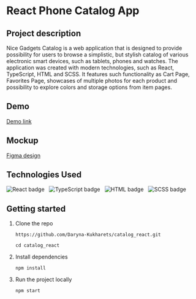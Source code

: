 # React Phone Catalog App
## Project description
Nice Gadgets Catalog is a web application that is designed to provide possibility for users to browse a simplistic, but stylish catalog of various electronic smart devices, such as tablets, phones and watches. The application was created with modern technologies, such as React, TypeScript, HTML and SCSS. It features such functionality as Cart Page, Favorites Page, showcases of multiple photos for each product and possibility to explore colors and storage options from item pages.

## Demo
[Demo link](https://daryna-kukharets.github.io/catalog_react/)

## Mockup
[Figma design](https://www.figma.com/design/T5ttF21UnT6RRmCQQaZc6L/Phone-catalog--V2--Original?node-id=0-1&p=f&t=QxNlZ5EV1COco4jl-0)

## Technologies Used
![React badge](https://img.shields.io/badge/React-%2361DAFB?style=for-the-badge&logo=react&labelColor=black) &nbsp;
![TypeScript badge](https://img.shields.io/badge/TypeScript-%233178C6?style=for-the-badge&logo=typescript&labelColor=black) &nbsp;
![HTML badge](https://img.shields.io/badge/HTML-fa9a0a?style=for-the-badge&logo=html5&logoColor=fffff&labelColor=black) &nbsp;
![SCSS badge](https://img.shields.io/badge/SCSS-f58ec0?style=for-the-badge&logo=sass&logoColor=fffff&labelColor=black) &nbsp;

## Getting started

1. Clone the repo
   ```
   https://github.com/Daryna-Kukharets/catalog_react.git
   ```
   ```
   cd catalog_react
   ```
3. Install dependencies
   ```
   npm install
   ```

4. Run the project locally
   ```
   npm start
   ```
